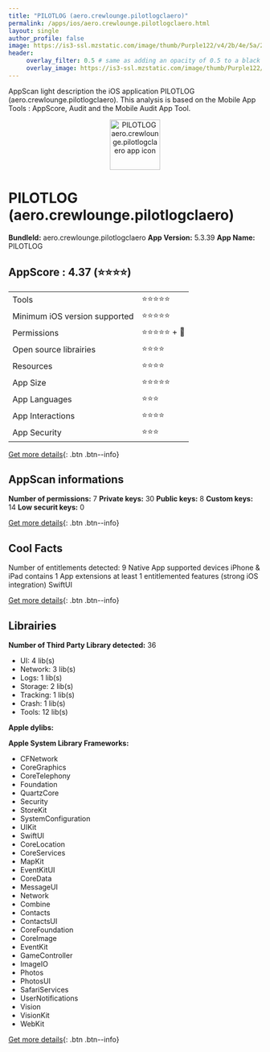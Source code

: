 ```yaml
---
title: "PILOTLOG (aero.crewlounge.pilotlogclaero)"
permalink: /apps/ios/aero.crewlounge.pilotlogclaero.html
layout: single
author_profile: false
image: https://is3-ssl.mzstatic.com/image/thumb/Purple122/v4/2b/4e/5a/2b4e5a96-5225-23b3-a451-b8b58b6b9456/AppIcon-0-1x_U007emarketing-0-7-0-85-220.png/512x512bb.jpg
header: 
     overlay_filter: 0.5 # same as adding an opacity of 0.5 to a black background
     overlay_image: https://is3-ssl.mzstatic.com/image/thumb/Purple122/v4/2b/4e/5a/2b4e5a96-5225-23b3-a451-b8b58b6b9456/AppIcon-0-1x_U007emarketing-0-7-0-85-220.png/512x512bb.jpg
---
```

AppScan light description the iOS application PILOTLOG (aero.crewlounge.pilotlogclaero). This analysis is based on the Mobile App Tools : AppScore, Audit and the Mobile Audit App Tool.

  
  
<div style="text-align: center;"><img src="https://is3-ssl.mzstatic.com/image/thumb/Purple122/v4/2b/4e/5a/2b4e5a96-5225-23b3-a451-b8b58b6b9456/AppIcon-0-1x_U007emarketing-0-7-0-85-220.png/512x512bb.jpg" width="100" height="100" alt="PILOTLOG aero.crewlounge.pilotlogclaero app icon"></div>  
  
# PILOTLOG (aero.crewlounge.pilotlogclaero)

**BundleId:** aero.crewlounge.pilotlogclaero
**App Version:** 5.3.39
**App Name:** PILOTLOG


## AppScore : 4.37 (⭐️⭐️⭐️⭐️) 

<table>
<tr><td> Tools </td><td> ⭐️⭐️⭐️⭐️⭐️ </td></tr>
<tr><td> Minimum iOS version supported </td><td> ⭐️⭐️⭐️⭐️⭐️ </td></tr>
<tr><td> Permissions </td><td> ⭐️⭐️⭐️⭐️⭐️ + 🌟 </td></tr>
<tr><td> Open source librairies </td><td> ⭐️⭐️⭐️⭐️ </td></tr>
<tr><td> Resources </td><td> ⭐️⭐️⭐️⭐️ </td></tr>
<tr><td> App Size </td><td> ⭐️⭐️⭐️⭐️⭐️ </td></tr>
<tr><td> App Languages </td><td> ⭐️⭐️⭐️ </td></tr>
<tr><td> App Interactions </td><td> ⭐️⭐️⭐️⭐️ </td></tr>
<tr><td> App Security </td><td> ⭐️⭐️⭐️ </td></tr>
</table>

[Get more details](/pricing.html){: .btn .btn--info}  
  
## AppScan informations 

**Number of permissions:** 7
**Private keys:** 30
**Public keys:** 8
**Custom keys:** 14
**Low securit keys:** 0
  
[Get more details](/pricing.html){: .btn .btn--info}

## Cool Facts

Number of entitlements detected: 9
Native App
supported devices iPhone & iPad
contains 1 App extensions
at least 1 entitlemented features (strong iOS integration)
SwiftUI
  
[Get more details](/pricing.html){: .btn .btn--info}

## Librairies 
**Number of Third Party Library detected:** 36
- UI: 4 lib(s)
- Network: 3 lib(s)
- Logs: 1 lib(s)
- Storage: 2 lib(s)
- Tracking: 1 lib(s)
- Crash: 1 lib(s)
- Tools: 12 lib(s)

**Apple dylibs:**


**Apple System Library Frameworks:**
- CFNetwork
- CoreGraphics
- CoreTelephony
- Foundation
- QuartzCore
- Security
- StoreKit
- SystemConfiguration
- UIKit
- SwiftUI
- CoreLocation
- CoreServices
- MapKit
- EventKitUI
- CoreData
- MessageUI
- Network
- Combine
- Contacts
- ContactsUI
- CoreFoundation
- CoreImage
- EventKit
- GameController
- ImageIO
- Photos
- PhotosUI
- SafariServices
- UserNotifications
- Vision
- VisionKit
- WebKit


  
[Get more details](/pricing.html){: .btn .btn--info}


